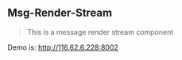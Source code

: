 ## Msg-Render-Stream
> This is a message render stream component

Demo is: http://116.62.6.228:8002
